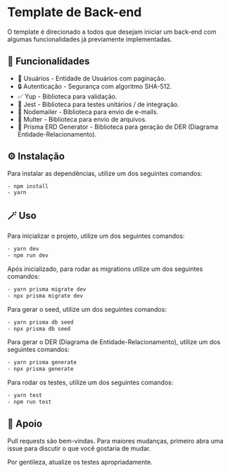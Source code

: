 # Template de Back-end

O template é direcionado a todos que desejam iniciar um back-end com algumas funcionalidades já previamente implementadas.

## 🚀 Funcionalidades

- 👥 Usuários - Entidade de Usuários com paginação.
- 🔒 Autenticação - Segurança com algoritmo SHA-512.
- ✅ Yup - Biblioteca para validação.
- 🧪 Jest - Biblioteca para testes unitários / de integração.
- 📧 Nodemailer - Biblioteca para envio de e-mails.
- 📁 Multer - Biblioteca para envio de arquivos.
- 📙 Prisma ERD Generator - Biblioteca para geração de DER (Diagrama Entidade-Relacionamento).

## ⚙️ Instalação

Para instalar as dependências, utilize um dos seguintes comandos:

```bash
- npm install
- yarn
```

## 🪄 Uso

Para inicializar o projeto, utilize um dos seguintes comandos:

```bash
- yarn dev
- npm run dev
```

Após inicializado, para rodar as migrations utilize um dos seguintes comandos:

```bash
- yarn prisma migrate dev
- npx prisma migrate dev
```

Para gerar o seed, utilize um dos seguintes comandos:

```bash
- yarn prisma db seed
- npx prisma db seed
```

Para gerar o DER (Diagrama de Entidade-Relacionamento), utilize um dos seguintes comandos:

```bash
- yarn prisma generate
- npx prisma generate
```

Para rodar os testes, utilize um dos seguintes comandos:

```bash
- yarn test
- npm run test
```

## 🤝 Apoio

Pull requests são bem-vindas. Para maiores mudanças, primeiro abra uma issue para discutir o que você gostaria de mudar.

Por gentileza, atualize os testes apropriadamente.
